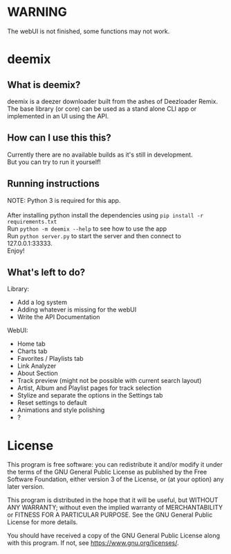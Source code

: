 # WARNING
The webUI is not finished, some functions may not work.

# deemix
## What is deemix?
deemix is a deezer downloader built from the ashes of Deezloader Remix. The base library (or core) can be used as a stand alone CLI app or implemented in an UI using the API.

## How can I use this this?
Currently there are no available builds as it's still in development.<br>
But you can try to run it yourself!<br>

## Running instructions
NOTE: Python 3 is required for this app.<br>
<br>
After installing python install the dependencies using `pip install -r requirements.txt`<br>
Run `python -m deemix --help` to see how to use the app<br>
Run `python server.py` to start the server and then connect to 127.0.0.1:33333.<br>
Enjoy!<br>

## What's left to do?
Library:
- Add a log system
- Adding whatever is missing for the webUI
- Write the API Documentation

WebUI:
- Home tab
- Charts tab
- Favorites / Playlists tab
- Link Analyzer
- About Section
- Track preview (might not be possible with current search layout)
- Artist, Album and Playlist pages for track selection
- Stylize and separate the options in the Settings tab
- Reset settings to default
- Animations and style polishing
- ?

# License
This program is free software: you can redistribute it and/or modify
it under the terms of the GNU General Public License as published by
the Free Software Foundation, either version 3 of the License, or
(at your option) any later version.

This program is distributed in the hope that it will be useful,
but WITHOUT ANY WARRANTY; without even the implied warranty of
MERCHANTABILITY or FITNESS FOR A PARTICULAR PURPOSE.  See the
GNU General Public License for more details.

You should have received a copy of the GNU General Public License
along with this program.  If not, see <https://www.gnu.org/licenses/>.
